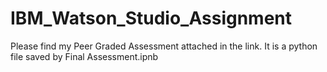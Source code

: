 # IBM_Watson_Studio_Assignment
Please find my Peer Graded Assessment attached in the link. It is a python file saved by Final Assessment.ipnb

